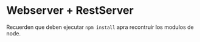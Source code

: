 # Webserver + RestServer

Recuerden que deben ejecutar ```npm install``` apra recontruir los modulos de node.
